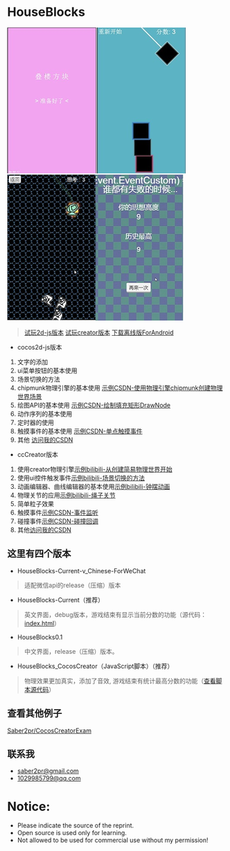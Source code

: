 # HouseBlocks
![loadingImage...](https://github.com/Saber2pr/MyWeb/blob/master/resource/HB_CU.jpg "cocos2d-js版本")
![loadingImage...](https://github.com/Saber2pr/MyWeb/blob/master/resource/HB_CCC.jpg "cocosCreator版本")

> [试玩2d-js版本](https://saber2pr.github.io/HouseBlocks/HouseBlocks-current/)
> [试玩creator版本](https://saber2pr.github.io/HouseBlocks/HouseBlocks_CocosCreator/build/web-mobile/)
> [下载离线版ForAndroid](https://pan.baidu.com/s/1ypif9Bm356Dud2YMVXOnvw "密码：ao25")

* cocos2d-js版本
 1. 文字的添加
 2. ui菜单按钮的基本使用
 3. 场景切换的方法
 4. chipmunk物理引擎的基本使用 [示例CSDN-使用物理引擎chipmunk创建物理世界场景](https://blog.csdn.net/u011607490/article/details/81347359)
 5. 绘图API的基本使用 [示例CSDN-绘制填充矩形DrawNode](https://blog.csdn.net/u011607490/article/details/81368195)
 6. 动作序列的基本使用
 7. 定时器的使用
 8. 触摸事件的基本使用 [示例CSDN-单点触摸事件](https://blog.csdn.net/u011607490/article/details/81388344)
 9. 其他 [访问我的CSDN](https://blog.csdn.net/u011607490/article/category/7899652)

* ccCreator版本
 1. 使用creator物理引擎[示例bilibili-从创建简易物理世界开始](https://www.bilibili.com/video/av30401963)
 2. 使用ui控件触发事件[示例bilibili-场景切换的方法](https://www.bilibili.com/video/av30373678)
 3. 动画编辑器、曲线编辑器的基本使用[示例bilibili-钟摆动画](https://www.bilibili.com/video/av30396417)
 4. 物理关节的应用[示例bilibili-绳子关节](https://www.bilibili.com/video/av30446473)
 5. 简单粒子效果
 6. 触摸事件[示例CSDN-事件监听](https://blog.csdn.net/u011607490/article/details/82179038)
 7. 碰撞事件[示例CSDN-碰撞回调](https://blog.csdn.net/u011607490/article/details/82179686)
 8. 其他[访问我的CSDN](https://blog.csdn.net/u011607490/article/category/7971217)

## 这里有四个版本
* HouseBlocks-Current-v_Chinese-ForWeChat
> 适配微信api的release（压缩）版本
* HouseBlocks-Current（推荐）
> 英文界面，debug版本，游戏结束有显示当前分数的功能（源代码：[index.html](https://github.com/Saber2pr/HouseBlocks/blob/master/HouseBlocks-current/index.html)）
* HouseBlocks0.1
> 中文界面，release（压缩）版本。
* HouseBlocks_CocosCreator（JavaScript脚本）（推荐）
> 物理效果更加真实，添加了音效, 游戏结束有统计最高分数的功能（[查看脚本源代码](https://github.com/Saber2pr/HouseBlocks/tree/master/HouseBlocks_CocosCreator/assets/javascript)）

## 查看其他例子
[Saber2pr/CocosCreatorExam](https://github.com/Saber2pr/CocosCreatorExam)

## 联系我
* saber2pr@gmail.com
* 1029985799@qq.com

# Notice:
* Please indicate the source of the reprint.
* Open source is used only for learning.
* Not allowed to be used for commercial use without my permission!
